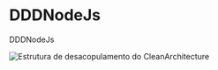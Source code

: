 # DDDNodeJs
DDDNodeJs

![Estrutura de desacopulamento do CleanArchitecture ](https://blog.cleancoder.com/uncle-bob/images/2012-08-13-the-clean-architecture/CleanArchitecture.jpg)